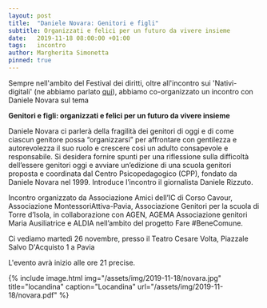 ```yaml
---
layout: post
title:  "Daniele Novara: Genitori e figli"
subtitle: Organizzati e felici per un futuro da vivere insieme
date:   2019-11-18 08:00:00 +01:00
tags:   incontro
author: Margherita Simonetta
pinned: true
---
```


Sempre nell'ambito del Festival dei diritti, oltre all'incontro sui 'Nativi-digitali' (ne abbiamo parlato [qui](/2019/11/13/nativi-digitali.html)), abbiamo co-organizzato un incontro con Daniele Novara sul tema

**Genitori e figli: organizzati e felici per un futuro da vivere insieme**

Daniele Novara ci parlerà della fragilità dei genitori di oggi e di come ciascun genitore possa “organizzarsi” per affrontare con gentilezza e autorevolezza il suo ruolo e crescere così un adulto consapevole e responsabile.
Si desidera fornire spunti per una riflessione sulla difficoltà dell’essere genitori oggi e avviare un’edizione di una scuola genitori proposta e coordinata dal Centro Psicopedagogico (CPP), fondato da Daniele Novara nel 1999.
Introduce l’incontro il giornalista Daniele Rizzuto.


Incontro organizzato da Associazione Amici dell’IC di Corso Cavour, Associazione MontessoriAttiva-Pavia, Associazione Genitori per la scuola di Torre d’Isola, in collaborazione con AGEN, AGEMA Associazione genitori Maria Ausiliatrice e ALDIA nell’ambito del progetto Fare #BeneComune.

Ci vediamo martedì 26 novembre,
presso il Teatro Cesare Volta,
Piazzale Salvo D'Acquisto 1 a Pavia



L'evento avrà inizio alle ore 21 precise.




{% include image.html img="/assets/img/2019-11-18/novara.jpg" title="locandina" caption="Locandina" url="/assets/img/2019-11-18/novara.pdf" %}
